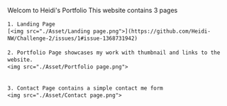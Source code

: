 Welcom to Heidi's Portfolio
This website contains 3 pages

    1. Landing Page
    [<img src="./Asset/Landing page.png">](https://github.com/Heidi-NW/Challenge-2/issues/1#issue-1368731942)

    2. Portfolio Page showcases my work with thumbnail and links to the website.
    <img src="./Asset/Portfolio page.png">


    3. Contact Page contains a simple contact me form
    <img src="./Asset/Contact page.png">
